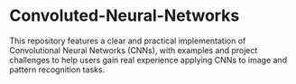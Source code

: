 # Convoluted-Neural-Networks
This repository features a clear and practical implementation of Convolutional Neural Networks (CNNs), with examples and project challenges to help users gain real experience applying CNNs to image and pattern recognition tasks.
